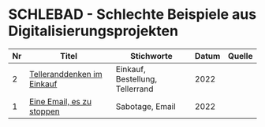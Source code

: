 # SCHLEBAD - Schlechte Beispiele aus Digitalisierungsprojekten

| Nr   | Titel                                              | Stichworte                           | Datum        | Quelle         |
|------| ---------------------------------------------------|--------------------------------------|--------------|----------------|
|    2 | [Telleranddenken im Einkauf](2_tellerrand.md)      | Einkauf, Bestellung, Tellerrand      | 2022         |                |
|    1 | [Eine Email, es zu stoppen](1_sabotage_email.md)   | Sabotage, Email                      | 2022         |                |
